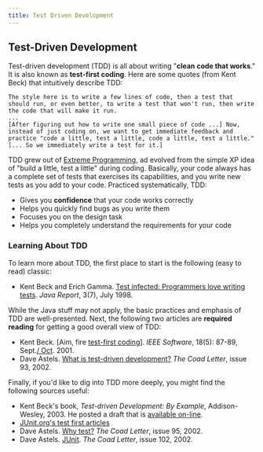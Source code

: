 ```yaml
---
title: Test Driven Development
---
```

## Test-Driven Development 

Test-driven development (TDD) is all about writing "**clean code that
works**."  It is also known as **test-first coding**.
Here are some quotes (from Kent Beck) that intuitively describe
TDD:

    The style here is to write a few lines of code, then a test that should run, or even better, to write a test that won't run, then write the code that will make it run.
    ...
    [After figuring out how to write one small piece of code ...] Now, instead of just coding on, we want to get immediate feedback and practice "code a little, test a little, code a little, test a little." [... So we immediately write a test for it.]

TDD grew out of [Extreme Programming](http://www.xprogramming.com),
ad evolved from the simple XP idea of "build a little, test a little"
during coding.  Basically, your code always has a complete set of tests
that exercises its capabilities, and you write new tests as you add to
your code.  Practiced systematically, TDD:

* Gives you **confidence** that your code works correctly
* Helps you quickly find bugs as you write them
* Focuses you on the design task
* Helps you completely understand the requirements for your code

### Learning About TDD 

To learn more about TDD, the first place to start is the following
(easy to read) classic:

* Kent Beck and Erich Gamma. [Test infected: Programmers love writing tests](http://junit.sourceforge.net/doc/testinfected/testing.htm). _Java Report_, 3(7), July 1998.

While the Java stuff may not apply, the basic practices and emphasis of
TDD are well-presented.  Next, the following two articles are **required
reading** for getting a good overall view of TDD:

* Kent Beck. [Aim, fire [test-first coding](http://computer.org/software/homepage/2001/05Design/index.htm)]. _IEEE Software_, 18(5): 87-89, Sept.[/ Oct](/Oct.html). 2001.
* Dave Astels. [What is test-driven development?](http://bdn.borland.com/article/0,1410,29690,00.html) _The Coad Letter_, issue 93, 2002.

Finally, if you'd like to dig into TDD more deeply, you might find the
following sources useful:

* Kent Beck's book, _Test-driven Development: By Example_, Addison-Wesley, 2003.  He posted a draft that is [available on-line](http://groups.yahoo.com/group/testdrivendevelopment/files/TDD17Jul2002.pdf).
* [JUnit.org's test first articles](http://www.junit.org/news/article/test_first/index.htm)
* Dave Astels. [Why test?](http://www.thecoadletter.com/issues/testdriven/coadletter-testdriven-095_why_test.htm) _The Coad Letter_, issue 95, 2002.
* Dave Astels. [JUnit](http://www.thecoadletter.com/issues/testdriven/coadletter-testdriven-102_junit.htm). _The Coad Letter_, issue 102, 2002.
